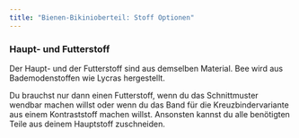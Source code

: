 ```yaml
---
title: "Bienen-Bikinioberteil: Stoff Optionen"
---
```


### Haupt- und Futterstoff

Der Haupt- und der Futterstoff sind aus demselben Material. Bee wird aus Bademodenstoffen wie Lycras hergestellt.

<Note>

Du brauchst nur dann einen Futterstoff, wenn du das Schnittmuster wendbar machen willst oder wenn du das Band für die Kreuzbindervariante aus einem Kontraststoff machen willst. Ansonsten kannst du alle benötigten Teile aus deinem Hauptstoff zuschneiden.

</Note>
